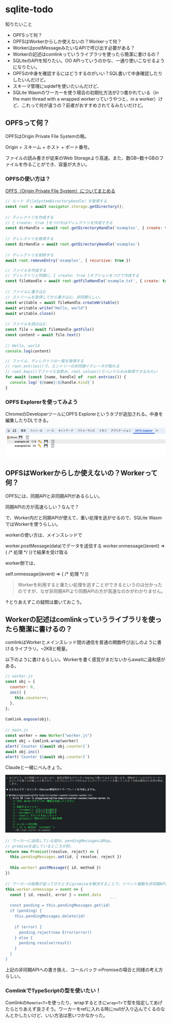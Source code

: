 # sqlite-todo

知りたいこと

- OPFSって何？
- OPFSはWorkerからしか使えないの？Workerって何？
- WorkerはpostMessageみたいなAPIで呼び出す必要がある？
- Workerの記述はcomlinkっていうライブラリを使ったら簡潔に書けるの？
- SQLiteのAPIを知りたい。OO APIっていうのかな、一通り使いこなせるようになりたい。
- OPFSの中身を確認するにはどうするのがいい？SQL書いて中身確認したりしたいんだけど。
- スキーマ管理にsqldefを使いたいんだけど、
- SQLite Wasmのワーカーを使う場合の初期化方法が2つ書かれている（in the main thread with a wrapped workerっていうやつと、in a worker）けど、これって何が違うの？前者がおすすめされてるみたいだけど。

## OPFSって何？

OPFSはOrigin Private File Systemの略。

Origin = スキーム + ホスト + ポート番号。

ファイルの読み書きが従来のWeb Storageより高速。また、数GB~数十GBのファイルを作ることができ、容量が大きい。

### OPFSの使い方は？

[OPFS（Origin Private File System）についてまとめる](https://zenn.dev/wasuwa/articles/77406ac862a867)

```js
// ルート（FileSystemDirectoryHandle）を取得する
const root = await navigator.storage.getDirectory();

// ディレクトリを作成する
// { create: true }をつければディレクトリを作成できる
const dirHandle = await root.getDirectoryHandle('examples', { create: true })

// ディレクトリを取得する
const dirHandle = await root.getDirectoryHandle('examples')

// ディレクトリを削除する
await root.removeEntry('examples', { recursive: true })
```

```js
// ファイルを作成する
// ディレクトリと同様に、{ create: true }オプションをつけて作成する
const fileHandle = await root.getFileHandle('example.txt', { create: true })

// ファイルに書き込む
// ストリームを取得してから書き込む。非同期らしい。
const writable = await fileHandle.createWritable()
await writable.write("Hello, world")
await writable.close()

// ファイルを読み込む
const file = await fileHandle.getFile()
const content = await file.text()

// Hello, world
console.log(content)
```

```js
// ファイル、ディレクトリの一覧を取得する
// root.entries()で、エントリーの非同期イテレータが取れる
// root.keys()でファイル名飲み、root.values()でハンドルのみ取得できるみたい
for await (const [name, handle] of  root.entries()) {
  console.log(`${name}:${handle.kind}`)
}
```

### OPFS Explorerを使ってみよう

ChromeのDeveloperツールにOPFS Explorerというタブが追加される。中身を編集したりDLできる。

![alt text](image-1.png)

## OPFSはWorkerからしか使えないの？Workerって何？

OPFSには、同期APIと非同期APIがあるらしい。

同期APIの方が高速らしい？なんで？

で、Worker内だと同期APIが使えて、重い処理を逃がせるので、SQLite WasmではWorkerを使うらしい。

workerの使い方は、メインスレッドで

worker.postMessage(data)でデータを送信する
worker.onmessage((event) => { /* 処理 */ })で結果を受け取る

worker側では、

self.onmessage((event) => { /* 処理 */ })

> Workerを利用すると重たい処理を逃すことができるというのは分かったのですが、なぜ非同期APIより同期APIの方が高速なのかがわかりません。

↑とりあえずこの疑問は置いておこう。

## Workerの記述はcomlinkっていうライブラリを使ったら簡潔に書けるの？

comlinkはWorkerとメインスレッド間の通信を普通の関数呼び出しのように書けるライブラリ。~2KBと軽量。

以下のように書けるらしい。Workerを書く感覚がまだないからawaitに違和感がある。

```js
// worker.js
const obj = {
  counter: 0,
  inc() {
    this.counter++;
  },
};

Comlink.expose(obj);

// main.js
const worker = new Worker("worker.js")
const obj = Comlink.wrap(worker)
alert(`Counter ${await obj.counter}`)
await obj.inc()
alert(`Counter ${await obj.counter}`)
```

Claudeと一緒にべんきょう。

![alt text](image-2.png)

```ts
// ワーカーに送信している部分。pendingMessagesはMap。
// promiseを返しているところが肝。
return new Promise((resolve, reject) => {
  this.pendingMessages.set(id, { resolve, reject })

  this.worker!.postMessage({ id, method })
})

// ワーカーの結果が返ってきたときにpromiseを解決することで、イベント駆動を非同期APIに書き換えている(!)
this.worker.onmessage = event => {
  const { id, result, error } = event.data
                                              ```
  const pending = this.pendingMessages.get(id)
  if (pending) {
    this.pendingMessages.delete(id)

    if (error) {
      pending.reject(new Error(error))
    } else {
      pending.resolve(result)
    }
  }
}
```

上記の非同期APIへの書き換え、コールバック→Promiseの場合と同様の考え方らしい。

### ComlinkでTypeScriptの型を使いたい！

Comlinkの`Remote<T>`を使ったり、wrapするときに`wrap<T>`で型を指定してあげたらとりあえず良さそう。ワーカーをrefに入れる時にnullが入り込んでくるのなんとかしたいけど、いい方法は思いつかなかった。
